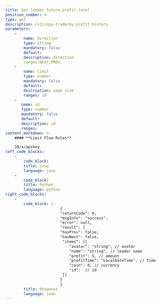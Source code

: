 ```yaml
---
title: Get leader future profit total
position_number: 4
type: get
description: /v1/copy-trade/my-profit-history
parameters:
    -
        name: direction
        type: string
        mandatory: false
        default:
        description: direction
        ranges:NEXT,PREV
    -
        name: limit
        type: number
        mandatory: false
        default:
        description: page size
        ranges: 10
    -
       name: id
       type: number
       mandatory: false
       default:
       description: id
       ranges:
content_markdown: >-
    #### **Limit Flow Rules**

    10/s/apikey
left_code_blocks:
    -
        code_block:
        title: Java
        language: java
    -
        code_block:
        title: Python
        language: python
right_code_blocks:
    -
        code_block: |-
                        {
                        "returnCode": 0,
                        "msgInfo": "success",
                        "error": null,
                        "result": {
                        "hasPrev": false,
                        "hasNext": false,
                         "items": [{
                            "avatar": "string", // avatar
                            "name": "string", // leader name
                            "profit": 5, // amount
                            "profitTime": "LocalDateTime", // time
                            "coin": 0, // currency
                            "id":  // id
                         }]
                        }
                        }
        title: Response
        language: json
---
```


